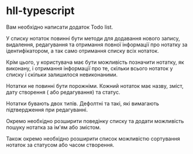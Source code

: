 # hll-typescript


Вам необхідно написати додаток Todo list.

У списку нотаток повинні бути методи для додавання нового запису, видалення, 
редагування та отримання повної інформації про нотатку за ідентифікатором, а так само 
отримання списку всіх нотаток.

Крім цього, у користувача має бути можливість позначити нотатку, як виконану, і 
отримання інформації про те, скільки всього нотаток у списку і скільки залишилося невиконаними.

Нотатки не повинні бути порожніми.
Кожний нотаток має назву, зміст, дату створення ( або редагування) та статус.

Нотатки бувають двох типів. Дефолтні та такі, які вимагають підтвердження при редагуванні.

Окремо необхідно розширити поведінку списку та додати можливість пошуку нотатка за ім'ям або змістом.

Також окремо необхідно розширити список можливістю сортування нотаток за статусом або часом створення.
